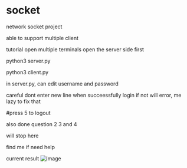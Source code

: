 # socket
network socket project

able to support multiple client

tutorial
open multiple terminals
open the server side first

python3 server.py

python3 client.py


in server.py, can edit username and password

careful dont enter new line when succeessfully login 
if not will error, me lazy to fix that

#press 5 to logout


also done question 2 3 and 4

will stop here

find me if need help


current result 
![image](https://github.com/chanchunkiu/socket/assets/107382038/e6960e89-5157-4e95-bffc-01211c2dcaae)
